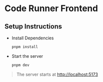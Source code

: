 # Code Runner Frontend

## Setup Instructions

- Install Dependencies
  ```bash
  pnpm install
  ```
- Start the server
  ```bash
  pnpm dev
  ```

> The server starts at [http://localhost:5173](http://localhost:5173)
